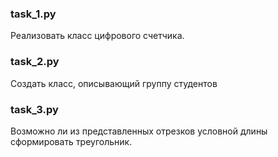 ### task_1.py
Реализовать класс цифрового счетчика.
### task_2.py
Создать класс, описывающий группу студентов
### task_3.py
Возможно ли из представленных отрезков условной длины сформировать треугольник.